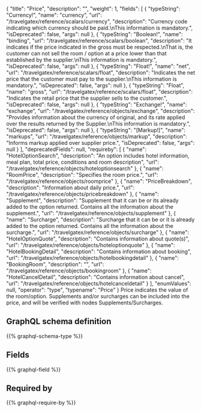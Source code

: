 {
  "title": "Price",
  "description": "",
  "weight": 1,
  "fields": [
    {
      "typeString": "Currency!",
      "name": "currency",
      "url": "/travelgatex/reference/scalars/currency",
      "description": "Currency code indicating which currency should be paid.\nThis information is mandatory.",
      "isDeprecated": false,
      "args": null
    },
    {
      "typeString": "Boolean!",
      "name": "binding",
      "url": "/travelgatex/reference/scalars/boolean",
      "description": "It indicates if the price indicated in the gross must be respected.\nThat is, the customer can not sell the room / option at a price lower than that established by the supplier.\nThis information is mandatory.",
      "isDeprecated": false,
      "args": null
    },
    {
      "typeString": "Float!",
      "name": "net",
      "url": "/travelgatex/reference/scalars/float",
      "description": "Indicates the net price that the customer must pay to the supplier.\nThis information is mandatory.",
      "isDeprecated": false,
      "args": null
    },
    {
      "typeString": "Float",
      "name": "gross",
      "url": "/travelgatex/reference/scalars/float",
      "description": "Indicates the retail price that the supplier sells to the customer.",
      "isDeprecated": false,
      "args": null
    },
    {
      "typeString": "Exchange!",
      "name": "exchange",
      "url": "/travelgatex/reference/objects/exchange",
      "description": "Provides information about the currency of original, and its rate applied over the results returned by the Supplier.\nThis information is mandatory.",
      "isDeprecated": false,
      "args": null
    },
    {
      "typeString": "[Markup!]",
      "name": "markups",
      "url": "/travelgatex/reference/objects/markup",
      "description": "Informs markup applied over supplier price.",
      "isDeprecated": false,
      "args": null
    }
  ],
  "deprecatedFields": null,
  "requireby": [
    {
      "name": "HotelOptionSearch",
      "description": "An option includes hotel information, meal plan, total price, conditions and room description",
      "url": "/travelgatex/reference/objects/hoteloptionsearch"
    },
    {
      "name": "RoomPrice",
      "description": "Specifies the room price.",
      "url": "/travelgatex/reference/objects/roomprice"
    },
    {
      "name": "PriceBreakdown",
      "description": "Information about daily price.",
      "url": "/travelgatex/reference/objects/pricebreakdown"
    },
    {
      "name": "Supplement",
      "description": "Supplement that it can be or its already added to the option returned. Contains all the information about the supplement.",
      "url": "/travelgatex/reference/objects/supplement"
    },
    {
      "name": "Surcharge",
      "description": "Surcharge that it can be or it is already added to the option returned. Contains all the information about the surcharge.",
      "url": "/travelgatex/reference/objects/surcharge"
    },
    {
      "name": "HotelOptionQuote",
      "description": "Contains information about quote(s)",
      "url": "/travelgatex/reference/objects/hoteloptionquote"
    },
    {
      "name": "HotelBookingDetail",
      "description": "Contains information about booking",
      "url": "/travelgatex/reference/objects/hotelbookingdetail"
    },
    {
      "name": "BookingRoom",
      "description": "",
      "url": "/travelgatex/reference/objects/bookingroom"
    },
    {
      "name": "HotelCancelDetail",
      "description": "Contains information about cancel",
      "url": "/travelgatex/reference/objects/hotelcanceldetail"
    }
  ],
  "enumValues": null,
  "operator": "type",
  "typename": "Price"
}
Price indicates the value of the room/option.
Supplements and/or surcharges can be included into the price, and will be verified with nodes Supplements/Surcharges.
## GraphQL schema definition

{{% graphql-schema-type %}}

## Fields

{{% graphql-field %}}

## Required by

{{% graphql-require-by %}}
